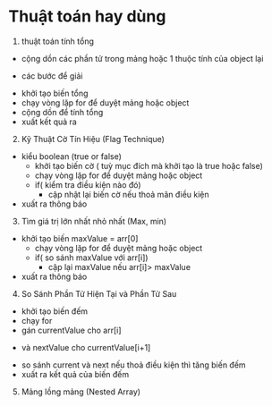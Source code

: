 # Thuật toán hay dùng

1. thuật toán tính tổng
- cộng dồn các phần tử trong mảng hoặc 1 thuộc tính của object lại

- các bước để giải
 + khởi tạo biến tổng
 + chạy vòng lặp for để duyệt mảng hoặc object
 + cộng dồn để tính tổng
 + xuất kết quả ra
 

2. Kỹ Thuật Cờ Tín Hiệu (Flag Technique)
- kiểu boolean (true or false)
  - khởi tạo biến cờ ( tuỳ mục đích mà khởi tạo là true hoặc false)
  - chạy vòng lặp for để duyệt mảng hoặc object
  - if( kiểm tra điều kiện nào đó)
    + cập nhật lại biến cờ nếu thoả mãn điều kiện
 - xuất ra thông báo

 3. Tìm giá trị lớn nhất nhỏ nhất (Max, min)
- khởi tạo biến maxValue = arr[0]
  - chạy vòng lặp for để duyệt mảng hoặc object
  - if( so sánh maxValue với arr[i])
    + cập lại maxValue nếu arr[i]> maxValue
 - xuất ra thông báo

4. So Sánh Phần Tử Hiện Tại và Phần Tử Sau
 - khởi tạo biến đếm
 - chạy for
 - gán currentValue cho arr[i]
  + và nextValue cho currentValue[i+1]
- so sánh current và next nếu thoả điều kiện thì tăng biến đếm
- xuất ra kết quả của biến đếm

5. Mảng lồng mảng (Nested Array)

